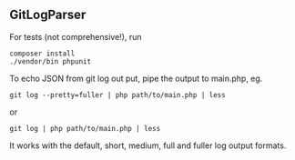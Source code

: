 GitLogParser
---

For tests (not comprehensive!), run

```
composer install
./vendor/bin phpunit
```

To echo JSON from git log out put, pipe the output to main.php, eg.

```
git log --pretty=fuller | php path/to/main.php | less
```
or

```
git log | php path/to/main.php | less
```

It works with the default, short, medium, full and fuller log output formats.
